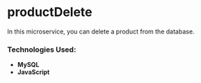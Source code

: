 # productDelete  

In this microservice, you can delete a product from the database.  

### Technologies Used:  
- **MySQL**  
- **JavaScript**  
